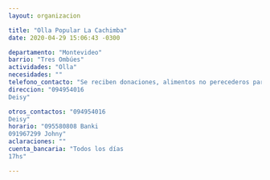```yaml
---
layout: organizacion

title: "Olla Popular La Cachimba"
date: 2020-04-29 15:06:43 -0300

departamento: "Montevideo"
barrio: "Tres Ombúes"
actividades: "Olla"
necesidades: ""
telefono_contacto: "Se reciben donaciones, alimentos no perecederos para olla popular"
direccion: "094954016
Deisy"

otros_contactos: "094954016
Deisy"
horario: "095580808 Banki
091967299 Johny"
aclaraciones: ""
cuenta_bancaria: "Todos los días
17hs"

---
```

